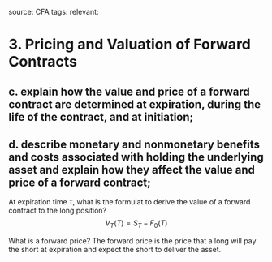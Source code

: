 source: CFA
tags: 
relevant: 

# 3. Pricing and Valuation of Forward Contracts

## c. explain how the value and price of a forward contract are determined at expiration, during the life of the contract, and at initiation;
## d. describe monetary and nonmonetary benefits and costs associated with holding the underlying asset and explain how they affect the value and price of a forward contract;

At expiration time `T`, what is the formulat to derive the value of a forward contract to the long position?
$$V_T(T) = S_T - F_0(T)$$

What is a forward price?
The forward price is the price that a long will pay the short at expiration and expect the short to deliver the asset.

